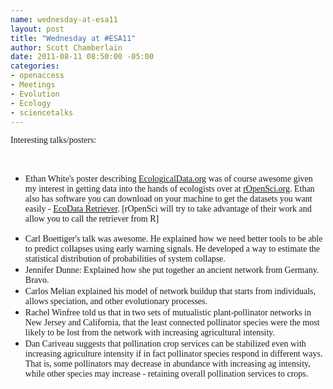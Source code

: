 ```yaml
--- 
name: wednesday-at-esa11
layout: post
title: "Wednesday at #ESA11"
author: Scott Chamberlain
date: 2011-08-11 08:50:00 -05:00
categories: 
- openaccess
- Meetings
- Evolution
- Ecology
- sciencetalks
---
```

<span class="Apple-style-span" style="font-family: Times, 'Times New Roman', serif;">Interesting talks/posters:</span><br /><div><span class="Apple-style-span" style="font-family: Times, 'Times New Roman', serif;"><br /></span></div><div><ul><li><span class="Apple-style-span" style="font-family: Times, 'Times New Roman', serif;">Ethan White's poster describing <a href="http://ecologicaldata.org/">EcologicalData.org</a> was of course awesome given my interest in getting data into the hands of ecologists over at <a href="http://ropensci.org/">rOpenSci.org</a>. Ethan also has software you can download on your machine to get the datasets you want easily - <a href="http://ecologicaldata.org/ecodata-retriever">EcoData Retriever</a>. [rOpenSci will try to take advantage of their work and allow you to call the retriever from R]</span></li>
<li><span class="Apple-style-span" style="font-family: Times, 'Times New Roman', serif;">Carl Boettiger's talk was awesome. He explained how we need better tools to be able to predict collapses using early warning signals. He developed a way to estimate the statistical distribution of probabilities of system collapse.&nbsp;</span></li>
<li><span class="Apple-style-span" style="font-family: Times, 'Times New Roman', serif;">Jennifer Dunne: Explained how she put together an ancient network from Germany. Bravo.&nbsp;</span></li>
<li><span class="Apple-style-span" style="font-family: Times, 'Times New Roman', serif;">Carlos Melian explained his model of network buildup that starts from individuals, allows speciation, and other evolutionary processes.&nbsp;</span></li>
<li><span class="Apple-style-span" style="font-family: Times, 'Times New Roman', serif;"><span class="Apple-style-span" style="background-color: white;">Rachel Winfree told us that in two sets of mutualistic plant-pollinator networks in New Jersey and California, that the least connected pollinator species were the most likely to be lost from the network with increasing agricultural intensity.&nbsp;</span></span></li>
<li><span class="Apple-style-span" style="font-family: Times, 'Times New Roman', serif;"><span class="Apple-style-span" style="background-color: white;">Dan Cariveau suggests that pollination crop services can be stabilized even with increasing agriculture intensity if in fact pollinator species respond in different ways. That is, some pollinators may decrease in abundance with increasing ag intensity, while other species may increase - retaining overall pollination services to crops.</span></span></li>
</ul></div><div><ul></ul></div>
